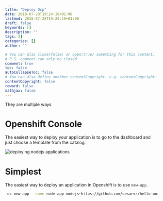 ```yaml
---
title: "Deploy Ocp"
date: 2018-07-28T19:24:19+01:00
lastmod: 2018-07-28T19:24:19+01:00
draft: false
keywords: []
description: ""
tags: []
categories: []
author: ""

# You can also close(false) or open(true) something for this content.
# P.S. comment can only be closed
comment: true
toc: false
autoCollapseToc: false
# You can also define another contentCopyright. e.g. contentCopyright: "This is another copyright."
contentCopyright: false
reward: false
mathjax: false
---
```


<!--more-->

They are multiple ways 



# Openshift Console

The easiest way to deploy your application is to go to the dashboard and just choose a template from the catalog: 

![deploying nodejs applications](https://github.com/cesarvr/Openshift/raw/master/assets/new-app-nodejs.gif?raw=true)





# Simplest  

The easiest way to deploy an application in Openshift is to use ```new-app```.

```sh
 oc new-app --name node-app nodejs~https://github.com/cesarvr/hello-world-nodejs
```
















